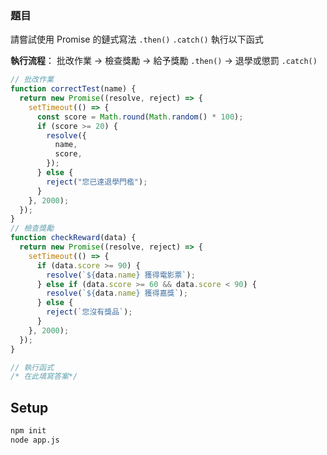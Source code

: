 ### 題目

請嘗試使用 Promise 的鏈式寫法 `.then()` `.catch()` 執行以下函式

**執行流程**：
批改作業 → 檢查獎勵 → 給予獎勵 `.then()` → 退學或懲罰 `.catch()`

```javascript
// 批改作業
function correctTest(name) {
  return new Promise((resolve, reject) => {
    setTimeout(() => {
      const score = Math.round(Math.random() * 100);
      if (score >= 20) {
        resolve({
          name,
          score,
        });
      } else {
        reject("您已達退學門檻");
      }
    }, 2000);
  });
}
// 檢查獎勵
function checkReward(data) {
  return new Promise((resolve, reject) => {
    setTimeout(() => {
      if (data.score >= 90) {
        resolve(`${data.name} 獲得電影票`);
      } else if (data.score >= 60 && data.score < 90) {
        resolve(`${data.name} 獲得嘉獎`);
      } else {
        reject(`您沒有獎品`);
      }
    }, 2000);
  });
}

// 執行函式
/* 在此填寫答案*/
```

## Setup

```bash
npm init
node app.js
```
